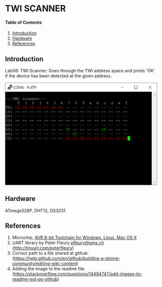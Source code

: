 
# TWI SCANNER

#### Table of Contents

1. [Introduction](#introduction)
2. [Hardware](#hardware)
3. [References](#references)


## Introduction

Lab08: TWI Scanner: Goes through the TWI address space and prints 'OK' if the device has been detected at the given address.

<img src="https://github.com/jitka-svobodova/Digital-electronics-2/blob/master/08-twi_scan/twi_scanner.png" width="500">


## Hardware

ATmega328P, DHT12, DS3231


## References

1. Microchip, [AVR 8-bit Toolchain for Windows, Linux, Mac OS X](https://www.microchip.com/mplab/avr-support/avr-and-arm-toolchains-c-compilers)
2. UART library by Peter Fleury <pfleury@gmx.ch> (http://tinyurl.com/peterfleury)
3. Correct path to a file shared at github. (https://help.github.com/en/github/building-a-strong-community/editing-wiki-content)
4. Adding the image to the readme file. (https://stackoverflow.com/questions/14494747/add-images-to-readme-md-on-github)
